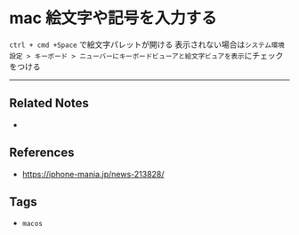 # mac 絵文字や記号を入力する
`ctrl + cmd +Space` で絵文字パレットが開ける
表示されない場合は`システム環境設定 > キーボード > ニューバーにキーボードビューアと絵文字ビュアを表示`にチェックをつける

---
## Related Notes
- 

## References
- https://iphone-mania.jp/news-213828/

## Tags
- `macos` 